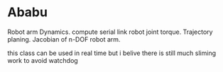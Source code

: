 # Ababu
Robot arm Dynamics.
compute serial link robot joint torque.
Trajectory planing.
Jacobian of n-DOF robot arm.

this class can be used in real time but i belive there is still much sliming work to avoid watchdog 
